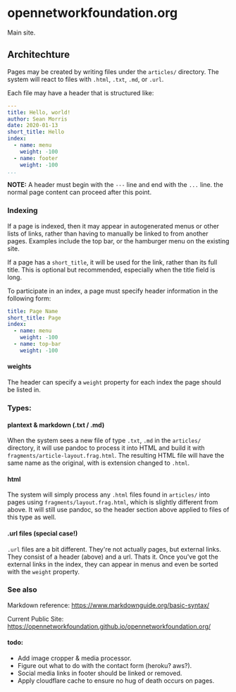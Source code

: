 # opennetworkfoundation.org

Main site.

## Architechture

Pages may be created by writing files under the `articles/` directory. The system will react to files with `.html`,  `.txt`,  `.md`, or `.url`.

Each file may have a header that is structured like:

```yaml
---
title: Hello, world!
author: Sean Morris
date: 2020-01-13
short_title: Hello
index:
  - name: menu
    weight: -100
  - name: footer
    weight: -100
...
```
**NOTE:** A header must begin with the `---` line and end with the `...` line. the normal page content can proceed after this point.

### Indexing

If a page is indexed, then it may appear in autogenerated menus or other lists of links, rather than having to manually be linked to from another pages. Examples include the top bar, or the hamburger menu on the existing site.

If a page has a `short_title`, it will be used for the link, rather than its full title. This is optional but recommended, especially when the title field is long.

To participate in an index, a page must specify header information in the following form:

```yaml
title: Page Name
short_title: Page
index:
  - name: menu
    weight: -100
  - name: top-bar
    weight: -100
```

#### weights

The header can specify a `weight` property for each index the page should be listed in.

### Types:

#### plantext & markdown (.txt / .md)

When the system sees a new file of type `.txt`,  `.md` in the `articles/` directory, it will use pandoc to process it into HTML and build it with `fragments/article-layout.frag.html`. The resulting HTML file will have the same name as the original, with is extension changed to `.html`.

#### html

The system will simply process any `.html` files found in `articles/` into pages using `fragments/layout.frag.html`, which is slightly different from above. It will still use pandoc, so the header section above applied to files of this type as well.

#### .url files (special case!)

`.url` files are a bit different. They're not actually pages, but external links. They consist of a header (above) and a url. Thats it. Once you've got the external links in the index, they can appear in menus and even be sorted with the `weight` property.

### See also

Markdown reference: https://www.markdownguide.org/basic-syntax/

Current Public Site: https://opennetworkfoundation.github.io/opennetworkfoundation.org/


#### todo:

* Add image cropper & media processor.
* Figure out what to do with the contact form (heroku? aws?).
* Social media links in footer should be linked or removed.
* Apply cloudflare cache to ensure no hug of death occurs on pages.

